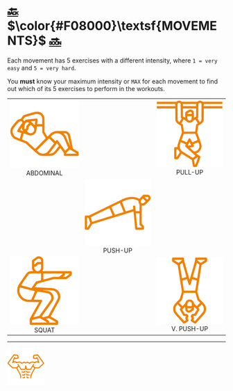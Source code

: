 # [:back:][back] $\color{#F08000}\textsf{MOVEMENTS}$ [:soon:][soon]

Each movement has 5 exercises with a different intensity, where `1 = very easy` and `5 = very hard`\.

You **must** know your maximum intensity or `MAX` for each movement to find out which of its 5 exercises to perform in the workouts\.

|                               |                             |                                |
|:-----------------------------:|:---------------------------:|:------------------------------:|
|[![abd-ico]][soon]<br>ABDOMINAL|                             |[![pul-ico]][pull]<br>PULL-UP   |
|                               |[![pus-ico]][push]<br>PUSH-UP|                                |
|[![squ-ico]][squa]<br>SQUAT    |                             |[![ver-ico]][vert]<br>V. PUSH-UP|

---

[![abs](../icons/six_pack_little.svg)](../training-1.md "Training 1")

<!-- predefined -->
[back]: ../training-1.md "Training 1"
[soon]: abdominal.md "Abdominal"

<!-- short -->
[pull]: pull-up.md "Pull-up"
[push]: push-up.md "Push-up"
[squa]: squat.md "Squat"
[vert]: vertical-push-up.md "Vertical push-up"

<!-- icons -->
[abd-ico]: ../icons/abdominal.svg
[pul-ico]: ../icons/pull-up.svg
[pus-ico]: ../icons/push-up.svg
[squ-ico]: ../icons/squat.svg
[ver-ico]: ../icons/vertical-push-up.svg
